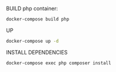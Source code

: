 BUILD php container:
```bash
docker-compose build php
```
UP
```bash
docker-compose up -d
```
INSTALL DEPENDENCIES
```bash
docker-compose exec php composer install
```

